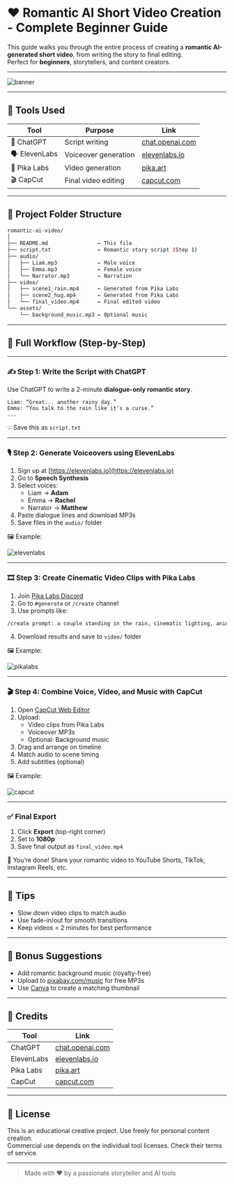 # ❤️ Romantic AI Short Video Creation - Complete Beginner Guide

This guide walks you through the entire process of creating a **romantic AI-generated short video**, from writing the story to final editing.  
Perfect for **beginners**, storytellers, and content creators.

---

![banner](https://i.imgur.com/XZq4GgU.png)

---

## 📌 Tools Used

| Tool | Purpose | Link |
|------|---------|------|
| 🧠 ChatGPT | Script writing | [chat.openai.com](https://chat.openai.com) |
| 🗣 ElevenLabs | Voiceover generation | [elevenlabs.io](https://elevenlabs.io) |
| 🎥 Pika Labs | Video generation | [pika.art](https://pika.art) |
| 🎬 CapCut | Final video editing | [capcut.com](https://www.capcut.com) |

---

## 📁 Project Folder Structure

```bash
romantic-ai-video/
│
├── README.md                ← This file
├── script.txt               ← Romantic story script (Step 1)
├── audio/
│   ├── Liam.mp3             ← Male voice
│   ├── Emma.mp3             ← Female voice
│   └── Narrator.mp3         ← Narration
├── video/
│   ├── scene1_rain.mp4      ← Generated from Pika Labs
│   ├── scene2_hug.mp4       ← Generated from Pika Labs
│   └── final_video.mp4      ← Final edited video
└── assets/
    └── background_music.mp3 ← Optional music
```

---

## 🧭 Full Workflow (Step-by-Step)

---

### ✍️ Step 1: Write the Script with ChatGPT

Use ChatGPT to write a 2-minute **dialogue-only romantic story**.

```text
Liam: “Great... another rainy day.”
Emma: “You talk to the rain like it’s a curse.”
...
```

💡 Save this as `script.txt`

---

### 🎙 Step 2: Generate Voiceovers using ElevenLabs

1. Sign up at [https://elevenlabs.io](https://elevenlabs.io)
2. Go to **Speech Synthesis**
3. Select voices:
   - Liam → **Adam**
   - Emma → **Rachel**
   - Narrator → **Matthew**
4. Paste dialogue lines and download MP3s
5. Save files in the `audio/` folder

🖼 Example:

![elevenlabs](https://i.imgur.com/BW3AmuF.png)

---

### 🎞 Step 3: Create Cinematic Video Clips with Pika Labs

1. Join [Pika Labs Discord](https://pika.art)
2. Go to `#generate` or `/create` channel
3. Use prompts like:

```bash
/create prompt: a couple standing in the rain, cinematic lighting, anime style
```

4. Download results and save to `video/` folder

🖼 Example:

![pikalabs](https://i.imgur.com/o26ZZ8u.png)

---

### 🎬 Step 4: Combine Voice, Video, and Music with CapCut

1. Open [CapCut Web Editor](https://www.capcut.com/editor)
2. Upload:
   - Video clips from Pika Labs
   - Voiceover MP3s
   - Optional: Background music
3. Drag and arrange on timeline
4. Match audio to scene timing
5. Add subtitles (optional)

🖼 Example:

![capcut](https://i.imgur.com/jVm4MZq.png)

---

### ✅ Final Export

1. Click **Export** (top-right corner)
2. Set to **1080p**
3. Save final output as `final_video.mp4`

🎉 You’re done! Share your romantic video to YouTube Shorts, TikTok, Instagram Reels, etc.

---

## 🔧 Tips

- Slow down video clips to match audio
- Use fade-in/out for smooth transitions
- Keep videos < 2 minutes for best performance

---

## 🎁 Bonus Suggestions

- Add romantic background music (royalty-free)
- Upload to [pixabay.com/music](https://pixabay.com/music/) for free MP3s
- Use [Canva](https://www.canva.com/) to create a matching thumbnail

---

## 🙌 Credits

| Tool | Link |
|------|------|
| ChatGPT | [chat.openai.com](https://chat.openai.com) |
| ElevenLabs | [elevenlabs.io](https://elevenlabs.io) |
| Pika Labs | [pika.art](https://pika.art) |
| CapCut | [capcut.com](https://www.capcut.com) |

---

## 📖 License

This is an educational creative project. Use freely for personal content creation.  
Commercial use depends on the individual tool licenses. Check their terms of service.

---

> Made with ❤️ by a passionate storyteller and AI tools